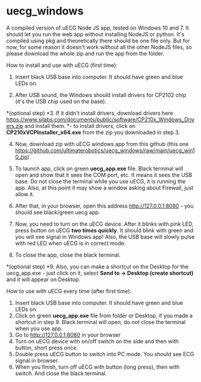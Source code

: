# uecg_windows
A compiled version of uECG Node JS app, tested on Windows 10 and 7. It should let you run the web app without installing NodeJS or python.
It's compiled using pkg and theoretically there should be one file only. But for now, for some reason it doesn't work without all the other NodeJS files, so please download the whole zip and run the app from the folder.

How to install and use with uECG (first time):

1. Insert black USB base into computer. It should have green and blue LEDs on.

2. After USB sound, the Windows should install drivers for CP2102 chip (it's the USB chip used on the base).

*(optional step)
*3. If it didn't install drivers, download drivers here https://www.silabs.com/documents/public/software/CP210x_Windows_Drivers.zip and install them.
 *- to install drivers, click on **CP210xVCPInstaller_x64.exe** from the zip you downloaded in step 3.
 
4. Now, download zip with uECG windows app from this github (this one https://github.com/ultimaterobotics/uecg_windows/raw/main/uecg_win10.zip)

5. To launch app, click on green **uecg_app.exe** file. Black terminal will open and show that it sees the COM port, etc. It means it sees the USB base. Do not close the terminal while you use uECG, it is running the app. Also, at this point it may show a window asking about Firewall, just allow it. 

6. After that, in your browser, open this address http://127.0.0.1:8080 - you should see black/green uecg app.

7. Now, you need to turn on the uECG device. After it blinks with pink LED, press button on uECG **two times quickly**. It should blink with green and you will see signal in Windows app! Also, the USB base will slowly pulse with red LED when uECG is in correct mode.

8. To close the app, close the black terminal.

*(optional step)
*9. Also, you can make a shortcut on the Desktop for the uecg_app.exe - just click on it, select **Send to -> Desktop (create shortcut)** and it will appear on Desktop.


How to use with uECG every time (after first time):

1. Insert black USB base into computer. It should have green and blue LEDs on.
2. Click on green **uecg_app.exe** file from folder or Desktop, if you made a shortcut in step 9. Black terminal will open, do not close the terminal when you use app. 
3. Go to http://127.0.0.1:8080 in your browser
4. Turn on uECG device with on/off switch on the side and then with button, short press once.
5. Double press uECG button to switch into PC mode. You should see ECG signal in browser.
6. When you finish, turn off uECG with button (long press), then with switch. And close the black terminal.
